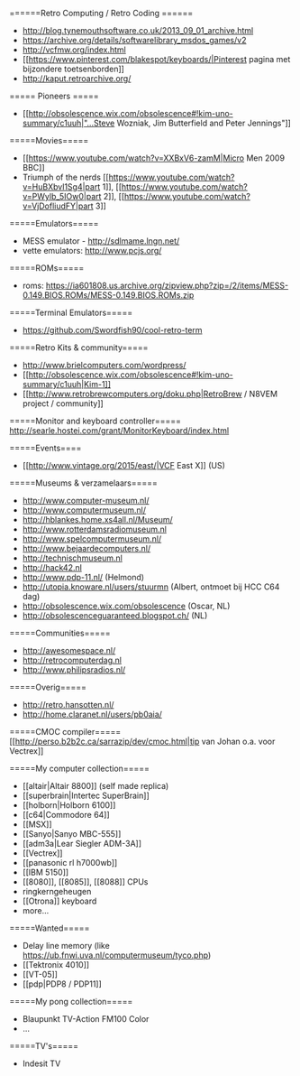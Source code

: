 ======Retro Computing / Retro Coding ======
* http://blog.tynemouthsoftware.co.uk/2013_09_01_archive.html
* https://archive.org/details/softwarelibrary_msdos_games/v2
* http://vcfmw.org/index.html
* [[https://www.pinterest.com/blakespot/keyboards/|Pinterest pagina met bijzondere toetsenborden]]
* http://kaput.retroarchive.org/

===== Pioneers =====
* [[http://obsolescence.wix.com/obsolescence#!kim-uno-summary/c1uuh|"...Steve Wozniak, Jim Butterfield and Peter Jennings"]]

=====Movies=====
* [[https://www.youtube.com/watch?v=XXBxV6-zamM|Micro Men 2009 BBC]]
* Triumph of the nerds [[https://www.youtube.com/watch?v=HuBXbvl1Sg4|part 1]], [[https://www.youtube.com/watch?v=PWylb_5IOw0|part 2]], [[https://www.youtube.com/watch?v=VjDofliudFY|part 3]]

=====Emulators=====
* MESS emulator - http://sdlmame.lngn.net/
* vette emulators: http://www.pcjs.org/

=====ROMs=====
* roms: https://ia601808.us.archive.org/zipview.php?zip=/2/items/MESS-0.149.BIOS.ROMs/MESS-0.149.BIOS.ROMs.zip

=====Terminal Emulators=====
* https://github.com/Swordfish90/cool-retro-term

=====Retro Kits & community=====
* http://www.brielcomputers.com/wordpress/
* [[http://obsolescence.wix.com/obsolescence#!kim-uno-summary/c1uuh|Kim-1]]
* [[http://www.retrobrewcomputers.org/doku.php|RetroBrew / N8VEM project / community]]

=====Monitor and keyboard controller=====
http://searle.hostei.com/grant/MonitorKeyboard/index.html

=====Events====
* [[http://www.vintage.org/2015/east/|VCF East X]] (US)

=====Museums & verzamelaars=====
* http://www.computer-museum.nl/
* http://www.computermuseum.nl/
* http://hblankes.home.xs4all.nl/Museum/
* http://www.rotterdamsradiomuseum.nl
* http://www.spelcomputermuseum.nl/
* http://www.bejaardecomputers.nl/
* http://technischmuseum.nl
* http://hack42.nl
* http://www.pdp-11.nl/ (Helmond)
* http://utopia.knoware.nl/users/stuurmn (Albert, ontmoet bij HCC C64 dag)
* http://obsolescence.wix.com/obsolescence (Oscar, NL)
* http://obsolescenceguaranteed.blogspot.ch/ (NL)

=====Communities=====
* http://awesomespace.nl/
* http://retrocomputerdag.nl
* http://www.philipsradios.nl/

=====Overig=====
* http://retro.hansotten.nl/
* http://home.claranet.nl/users/pb0aia/

=====CMOC compiler=====
[[http://perso.b2b2c.ca/sarrazip/dev/cmoc.html|tip van Johan o.a. voor Vectrex]]

=====My computer collection=====
* [[altair|Altair 8800]] (self made replica)
* [[superbrain|Intertec SuperBrain]]
* [[holborn|Holborn 6100]]
* [[c64|Commodore 64]]
* [[MSX]]
* [[Sanyo|Sanyo MBC-555]]
* [[adm3a|Lear Siegler ADM-3A]]
* [[Vectrex]]
* [[panasonic rl h7000wb]]
* [[IBM 5150]]
* [[8080]], [[8085]], [[8088]] CPUs
* ringkerngeheugen
* [[Otrona]] keyboard
* more...

=====Wanted=====
* Delay line memory (like https://ub.fnwi.uva.nl/computermuseum/tyco.php)
* [[Tektronix 4010]]
* [[VT-05]]
* [[pdp|PDP8 / PDP11]]

=====My pong collection=====
* Blaupunkt TV-Action FM100 Color
* ...

=====TV's=====
* Indesit TV